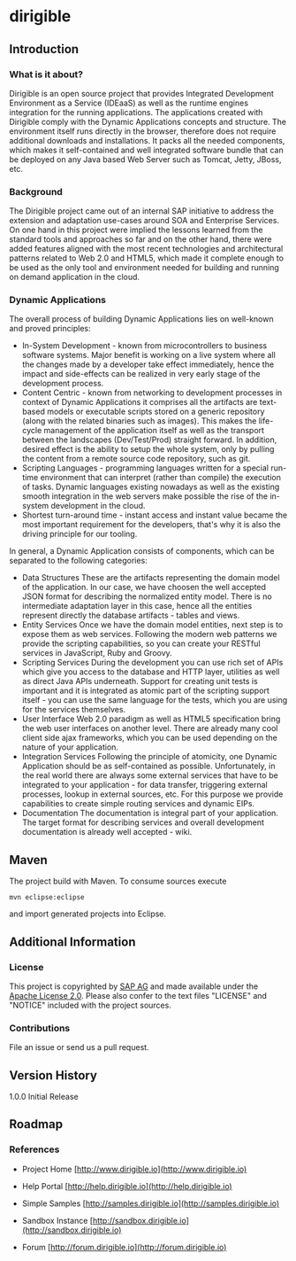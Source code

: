 dirigible
=========

Introduction
------------

### What is it about? ###

Dirigible is an open source project that provides Integrated Development Environment as a Service (IDEaaS) as well as the runtime engines integration for the running applications.
The applications created with Dirigible comply with the Dynamic Applications concepts and structure.
The environment itself runs directly in the browser, therefore does not require additional downloads and installations.
It packs all the needed components, which makes it self-contained and well integrated software bundle that can be deployed on any Java based Web Server such as Tomcat, Jetty, JBoss, etc.

### Background ###

The Dirigible project came out of an internal SAP initiative to address the extension and adaptation use-cases around SOA and Enterprise Services.
On one hand in this project were implied the lessons learned from the standard tools and approaches so far and on the other hand, there were added features aligned with the most recent technologies and architectural patterns related to Web 2.0 and HTML5, which made it complete enough to be used as the only tool and environment needed for building and running on demand application in the cloud.

### Dynamic Applications ###

The overall process of building Dynamic Applications lies on well-known and proved principles:

- In-System Development - known from microcontrollers to business software systems. Major benefit is working on a live system where all the changes made by a developer take effect immediately, hence the impact and side-effects can be realized in very early stage of the development process.
- Content Centric - known from networking to development processes in context of Dynamic Applications it comprises all the artifacts are text-based models or executable scripts stored on a generic repository (along with the related binaries such as images). This makes the life-cycle management of the application itself as well as the transport between the landscapes (Dev/Test/Prod) straight forward. In addition, desired effect is the ability to setup the whole system, only by pulling the content from a remote source code repository, such as git.
- Scripting Languages - programming languages written for a special run-time environment that can interpret (rather than compile) the execution of tasks. Dynamic languages existing nowadays as well as the existing smooth integration in the web servers make possible the rise of the in-system development in the cloud.
- Shortest turn-around time - instant access and instant value became the most important requirement for the developers, that's why it is also the driving principle for our tooling.

In general, a Dynamic Application consists of components, which can be separated to the following categories:

- Data Structures
These are the artifacts representing the domain model of the application. In our case, we have choosen the well accepted JSON format for describing the normalized entity model.
There is no intermediate adaptation layer in this case, hence all the entities represent directly the database artifacts - tables and views.
- Entity Services
Once we have the domain model entities, next step is to expose them as web services. 
Following the modern web patterns we provide the scripting capabilities, so you can create your RESTful services in JavaScript, Ruby and Groovy.
- Scripting Services
During the development you can use rich set of APIs which give you access to the database and HTTP layer, utilities as well as direct Java APIs underneath.
Support for creating unit tests is important and it is integrated as atomic part of the scripting support itself - you can use the same language for the tests, which you are using for the services themselves.
- User Interface
Web 2.0 paradigm as well as HTML5 specification bring the web user interfaces on another level. There are already many cool client side ajax frameworks, which you can be used depending on the nature of your application.
- Integration Services
Following the principle of atomicity, one Dynamic Application should be as self-contained as possible. Unfortunately, in the real world there are always some external services that have to be integrated to your application - for data transfer, triggering external processes, lookup in external sources, etc.
For this purpose we provide capabilities to create simple routing services and dynamic EIPs.
- Documentation
The documentation is integral part of your application. The target format for describing services and overall development documentation is already well accepted - wiki.

Maven
-----

The project build with Maven. To consume sources execute 

    mvn eclipse:eclipse

and import generated projects into Eclipse. 

Additional Information
----------------------

### License ###

This project is copyrighted by [SAP AG](http://www.sap.com/) and made available under the [Apache License 2.0](http://www.apache.org/licenses/LICENSE-2.0.html). Please also confer to the text files "LICENSE" and "NOTICE" included with the project sources.


### Contributions ###

File an issue or send us a pull request.


Version History
---------------

1.0.0  Initial Release

Roadmap
-------

### References ###

- Project Home
[http://www.dirigible.io](http://www.dirigible.io)

- Help Portal
[http://help.dirigible.io](http://help.dirigible.io)

- Simple Samples
[http://samples.dirigible.io](http://samples.dirigible.io)

- Sandbox Instance
[http://sandbox.dirigible.io](http://sandbox.dirigible.io)

- Forum
[http://forum.dirigible.io](http://forum.dirigible.io)

